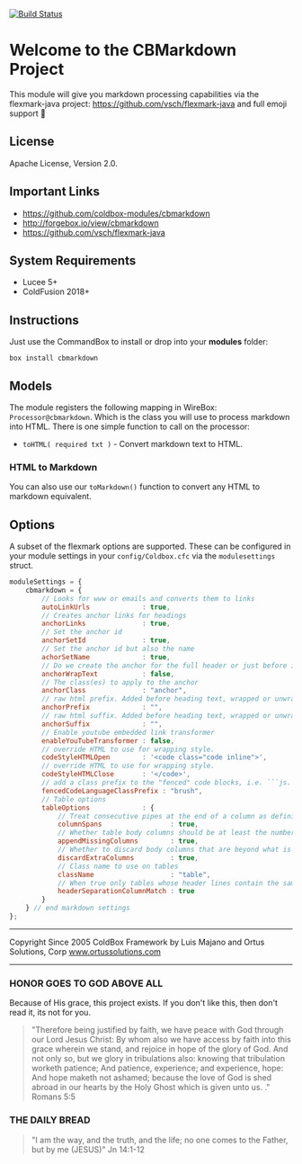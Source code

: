 [![Build Status](https://travis-ci.org/coldbox-modules/cbmarkdown.svg?branch=development)](https://travis-ci.org/coldbox-modules/cbmarkdown)

# Welcome to the CBMarkdown Project

This module will give you markdown processing capabilities via the flexmark-java project: https://github.com/vsch/flexmark-java and full emoji support :rocket:

## License

Apache License, Version 2.0.

## Important Links

- https://github.com/coldbox-modules/cbmarkdown
- http://forgebox.io/view/cbmarkdown
- https://github.com/vsch/flexmark-java

## System Requirements

- Lucee 5+
- ColdFusion 2018+

## Instructions

Just use the CommandBox to install or drop into your **modules** folder:

`box install cbmarkdown`

## Models

The module registers the following mapping in WireBox: `Processor@cbmarkdown`. Which is the class you will use to process markdown into HTML.  There is one simple function to call on the processor:

- `toHTML( required txt )` - Convert markdown text to HTML.

### HTML to Markdown

You can also use our `toMarkdown()` function to convert any HTML to markdown equivalent.

## Options

A subset of the flexmark options are supported.  These can be configured in your module settings in your `config/Coldbox.cfc` via the `modulesettings` struct.

```js
moduleSettings = {
	cbmarkdown = {
		// Looks for www or emails and converts them to links
		autoLinkUrls             : true,
		// Creates anchor links for headings
		anchorLinks              : true,
		// Set the anchor id
		anchorSetId              : true,
		// Set the anchor id but also the name
		achorSetName             : true,
		// Do we create the anchor for the full header or just before it. True is wrap, false is just create anchor tag
		anchorWrapText           : false,
		// The class(es) to apply to the anchor
		anchorClass              : "anchor",
		// raw html prefix. Added before heading text, wrapped or unwrapped
		anchorPrefix             : "",
		// raw html suffix. Added before heading text, wrapped or unwrapped
		anchorSuffix             : "",
		// Enable youtube embedded link transformer
		enableYouTubeTransformer : false,
		// override HTML to use for wrapping style.
		codeStyleHTMLOpen		 : '<code class="code inline">',
		// override HTML to use for wrapping style.
		codeStyleHTMLClose		 : '</code>',
		// add a class prefix to the "fenced" code blocks, i.e. ```js. Useful for supporting various syntax highlighters.
		fencedCodeLanguageClassPrefix : "brush",
		// Table options
		tableOptions             : {
			// Treat consecutive pipes at the end of a column as defining spanning column.
			columnSpans                 : true,
			// Whether table body columns should be at least the number or header columns.
			appendMissingColumns        : true,
			// Whether to discard body columns that are beyond what is defined in the header
			discardExtraColumns         : true,
			// Class name to use on tables
			className                   : "table",
			// When true only tables whose header lines contain the same number of columns as the separator line will be recognized
			headerSeparationColumnMatch : true
		}
	} // end markdown settings
};
```

********************************************************************************
Copyright Since 2005 ColdBox Framework by Luis Majano and Ortus Solutions, Corp
www.ortussolutions.com
********************************************************************************

### HONOR GOES TO GOD ABOVE ALL

Because of His grace, this project exists. If you don't like this, then don't read it, its not for you.

>"Therefore being justified by faith, we have peace with God through our Lord Jesus Christ:
By whom also we have access by faith into this grace wherein we stand, and rejoice in hope of the glory of God.
And not only so, but we glory in tribulations also: knowing that tribulation worketh patience;
And patience, experience; and experience, hope:
And hope maketh not ashamed; because the love of God is shed abroad in our hearts by the
Holy Ghost which is given unto us. ." Romans 5:5

### THE DAILY BREAD

> "I am the way, and the truth, and the life; no one comes to the Father, but by me (JESUS)" Jn 14:1-12
